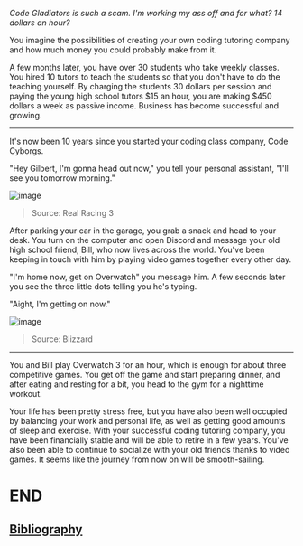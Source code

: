 *Code Gladiators is such a scam. I'm working my ass off and for what? 14 dollars an hour?*

You imagine the possibilities of creating your own coding tutoring company and how much money you could probably make from it.

A few months later, you have over 30 students who take weekly classes. You hired 10 tutors to teach the students so that you don't have to do the teaching yourself. By charging the students 30 dollars per session and paying the young high school tutors $15 an hour, you are making $450 dollars a week as passive income. Business has become successful and growing.

<hr>

It's now been 10 years since you started your coding class company, Code Cyborgs.

"Hey Gilbert, I'm gonna head out now," you tell your personal assistant, "I'll see you tomorrow morning."

![image](https://github.com/Dubshott/CAT3Book/assets/54718041/e3a7bc1d-8b87-4cfd-b119-07d97b50b822)

> Source: Real Racing 3

After parking your car in the garage, you grab a snack and head to your desk. You turn on the computer and open Discord and message your old high school friend, Bill, who now lives across the world. You've been keeping in touch with him by playing video games together every other day. 

"I'm home now, get on Overwatch" you message him. A few seconds later you see the three little dots telling you he's typing.

"Aight, I'm getting on now."

![image](https://github.com/Dubshott/CAT3Book/assets/54718041/95a355af-f03d-4f44-ace8-ac648160840c)

> Source: Blizzard

<hr>

You and Bill play Overwatch 3 for an hour, which is enough for about three competitive games. You get off the game and start preparing dinner, and after eating and resting for a bit, you head to the gym for a nighttime workout.

Your life has been pretty stress free, but you have also been well occupied by balancing your work and personal life, as well as getting good amounts of sleep and exercise. With your successful coding tutoring company, you have been financially stable and will be able to retire in a few years. You've also been able to continue to socialize with your old friends thanks to video games. It seems like the journey from now on will be smooth-sailing.

# END

## [Bibliography](./Bibliography.md)
